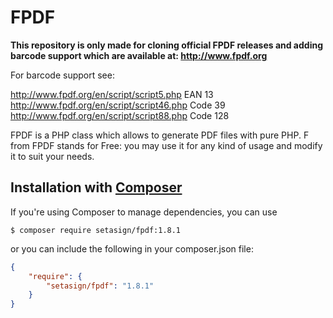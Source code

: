 # FPDF
**This repository is only made for cloning official FPDF releases and adding barcode support which are available at: http://www.fpdf.org**

For barcode support see:

http://www.fpdf.org/en/script/script5.php  EAN 13
http://www.fpdf.org/en/script/script46.php Code 39
http://www.fpdf.org/en/script/script88.php Code 128


FPDF is a PHP class which allows to generate PDF files with pure PHP. F from FPDF stands for Free: you may use it for any kind of usage and modify it to suit your needs.

## Installation with [Composer](https://packagist.org/packages/setasign/fpdf)

If you're using Composer to manage dependencies, you can use

    $ composer require setasign/fpdf:1.8.1

or you can include the following in your composer.json file:

```json
{
    "require": {
        "setasign/fpdf": "1.8.1"
    }
}
```
